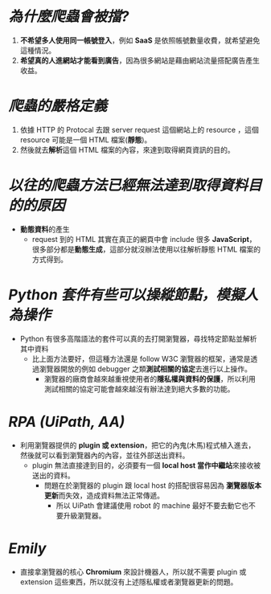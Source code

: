 # **_為什麼爬蟲會被擋?_**

1. **不希望多人使用同一帳號登入**，例如 **SaaS** 是依照帳號數量收費，就希望避免這種情況。
2. **希望真的人進網站才能看到廣告**，因為很多網站是藉由網站流量搭配廣告產生收益。

# **_爬蟲的嚴格定義_**

1. 依據 HTTP 的 Protocal 去跟 server request 這個網站上的 resource ，這個 resource 可能是一個 HTML 檔案(**靜態**)。
2. 然後就去**解析**這個 HTML 檔案的內容，來達到取得網頁資訊的目的。

# **_以往的爬蟲方法已經無法達到取得資料目的的原因_**

- **動態資料**的產生
  - request 到的 HTML 其實在真正的網頁中會 include 很多 **JavaScript**，很多部分都是**動態生成**，這部分就沒辦法使用以往解析靜態 HTML 檔案的方式得到。

# **_Python 套件有些可以操縱節點，模擬人為操作_**

- Python 有很多高階語法的套件可以真的去打開瀏覽器，尋找特定節點並解析其中資料
  - 比上面方法要好，但這種方法還是 follow W3C 瀏覽器的框架，通常是透過瀏覽器開放的例如 debugger 之類**測試相關的協定**去進行以上操作。
    - 瀏覽器的廠商會越來越重視使用者的**隱私權與資料的保護**，所以利用測試相關的協定可能會越來越沒有辦法達到絕大多數的功能。

# **_RPA (UiPath, AA)_**

- 利用瀏覽器提供的 **plugin 或 extension**，把它的內鬼(木馬)程式植入進去，然後就可以看到瀏覽器內的內容，並往外部送出資料。
  - plugin 無法直接達到目的，必須要有一個 **local host 當作中繼站**來接收被送出的資料。
    - 問題在於瀏覽器的 plugin 跟 local host 的搭配很容易因為 **瀏覽器版本更新**而失效，造成資料無法正常傳遞。
      - 所以 UiPath 會建議使用 robot 的 machine 最好不要去動它也不要升級瀏覽器。

# **_Emily_**

- 直接拿瀏覽器的核心 **Chromium** 來設計機器人，所以就不需要 plugin 或 extension 這些東西，所以就沒有上述隱私權或者瀏覽器更新的問題。
